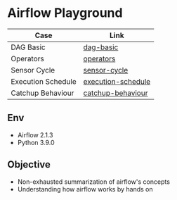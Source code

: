 # Airflow Playground

| Case | Link |
|---|---|
| DAG Basic | [dag-basic](dag-basic) |
| Operators | [operators](operators) |
| Sensor Cycle | [sensor-cycle](sensor-cycle) |
| Execution Schedule | [execution-schedule](execution-schedule) |
| Catchup Behaviour | [catchup-behaviour](catchup-behaviour) |

## Env
- Airflow 2.1.3
- Python 3.9.0

## Objective
- Non-exhausted summarization of airflow's concepts
- Understanding how airflow works by hands on

